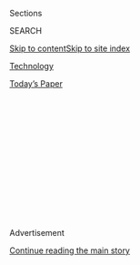 <div id="app">

<div>

<div>

<div>

<div class="NYTAppHideMasthead css-1q2w90k e1suatyy0">

<div class="section css-ui9rw0 e1suatyy2">

<div class="css-eph4ug er09x8g0">

<div class="css-6n7j50">

</div>

<span class="css-1dv1kvn">Sections</span>

<div class="css-10488qs">

<span class="css-1dv1kvn">SEARCH</span>

</div>

[Skip to content](#site-content)[Skip to site
index](#site-index)

</div>

<div id="masthead-section-label" class="css-1wr3we4 eaxe0e00">

[Technology](https://www.nytimes.com/section/technology)

</div>

<div class="css-10698na e1huz5gh0">

</div>

</div>

<div id="masthead-bar-one" class="section hasLinks css-15hmgas e1csuq9d3">

<div class="css-uqyvli e1csuq9d0">

</div>

<div class="css-1uqjmks e1csuq9d1">

</div>

<div class="css-9e9ivx">

[](https://myaccount.nytimes.com/auth/login?response_type=cookie&client_id=vi)

</div>

<div class="css-1bvtpon e1csuq9d2">

[Today’s
Paper](https://www.nytimes.com/section/todayspaper)

</div>

</div>

</div>

</div>

<div data-aria-hidden="false">

<div id="site-content" data-role="main">

<div>

<div class="css-1aor85t" style="opacity:0.000000001;z-index:-1;visibility:hidden">

<div class="css-1hqnpie">

<div class="css-epjblv">

<span class="css-17xtcya">[Technology](/section/technology)</span><span class="css-x15j1o">|</span><span class="css-fwqvlz">With
LinkedIn, Microsoft Looks to Avoid Past Acquisition
Busts</span>

</div>

<div class="css-k008qs">

<div class="css-1iwv8en">

<span class="css-18z7m18"></span>

<div>

</div>

</div>

<span class="css-1n6z4y">https://nyti.ms/2gZIWdv</span>

<div class="css-1705lsu">

<div class="css-4xjgmj">

<div class="css-4skfbu" data-role="toolbar" data-aria-label="Social Media Share buttons, Save button, and Comments Panel with current comment count" data-testid="share-tools">

  - 
  - 
  - 
  - 
    
    <div class="css-6n7j50">
    
    </div>

  - 

</div>

</div>

</div>

</div>

</div>

</div>

<div id="NYT_TOP_BANNER_REGION" class="css-13pd83m">

</div>

<div id="top-wrapper" class="css-1sy8kpn">

<div id="top-slug" class="css-l9onyx">

Advertisement

</div>

[Continue reading the main
story](#after-top)

<div class="ad top-wrapper" style="text-align:center;height:100%;display:block;min-height:250px">

<div id="top" class="place-ad" data-position="top" data-size-key="top">

</div>

</div>

<div id="after-top">

</div>

</div>

<div id="sponsor-wrapper" class="css-1hyfx7x">

<div id="sponsor-slug" class="css-19vbshk">

Supported by

</div>

[Continue reading the main
story](#after-sponsor)

<div id="sponsor" class="ad sponsor-wrapper" style="text-align:center;height:100%;display:block">

</div>

<div id="after-sponsor">

</div>

</div>

<div class="css-1vkm6nb ehdk2mb0">

# With LinkedIn, Microsoft Looks to Avoid Past Acquisition Busts

</div>

<div class="css-79elbk" data-testid="photoviewer-wrapper">

<div class="css-z3e15g" data-testid="photoviewer-wrapper-hidden">

</div>

<div class="css-1a48zt4 ehw59r15" data-testid="photoviewer-children">

![<span class="css-16f3y1r e13ogyst0" data-aria-hidden="true">Satya
Nadella, chief of Microsoft, at a shareholders meeting in Bellevue,
Wash., last month. He has made a series of smaller deals that have shown
positive
results.</span><span class="css-cnj6d5 e1z0qqy90" itemprop="copyrightHolder"><span class="css-1ly73wi e1tej78p0">Credit...</span><span><span>Elaine
Thompson/Associated
Press</span></span></span>](https://static01.nyt.com/images/2016/12/08/business/09MICROSOFT/09MICROSOFT-articleLarge.jpg?quality=75&auto=webp&disable=upscale)

</div>

</div>

<div class="css-xt80pu e12qa4dv0">

<div class="css-18e8msd">

<div class="css-vp77d3 epjyd6m0">

<div class="css-1baulvz">

By [<span class="css-1baulvz last-byline" itemprop="name">Nick
Wingfield</span>](http://www.nytimes.com/by/nick-wingfield)

</div>

</div>

  - Dec. 8,
    2016

  - 
    
    <div class="css-4xjgmj">
    
    <div class="css-d8bdto" data-role="toolbar" data-aria-label="Social Media Share buttons, Save button, and Comments Panel with current comment count" data-testid="share-tools">
    
      - 
      - 
      - 
      - 
        
        <div class="css-6n7j50">
        
        </div>
    
      - 
    
    </div>
    
    </div>

</div>

</div>

<div class="section meteredContent css-1r7ky0e" name="articleBody" itemprop="articleBody">

<div class="css-1fanzo5 StoryBodyCompanionColumn">

<div class="css-53u6y8">

SEATTLE — Microsoft announced on Thursday that it had completed its
$26.2 billion [acquisition of
LinkedIn](https://www.linkedin.com/pulse/linkedin-microsoft-our-next-play-begins-jeff-weiner?trk=prof-post),
the social network for professionals.

There are ample reasons to be skeptical that the deal, the biggest by
far in Microsoft’s history, will pay off.

First, the company has not had a great track record with this sort of
thing. Two of Microsoft’s largest acquisitions — the digital advertising
firm aQuantive and the mobile unit of Nokia — were disappointments that
eventually led to the company writing off nearly the entire value of the
deals, more than $13 billion in all.

And Microsoft is not the only big company that has ended up wasting
money on acquisitions. In fact,
[decades](https://hbr.org/2011/03/the-big-idea-the-new-ma-playbook) of
[research](http://www.lek.com/press-releases/ceos-pop-question-they-need-understand-why-most-mergers-fail-and-secret-behind-those)
by academics and consulting firms have shown that from 60 to 80 percent
of mergers and acquisitions end up destroying, rather than creating,
shareholder value.

</div>

</div>

<div class="css-1fanzo5 StoryBodyCompanionColumn">

<div class="css-53u6y8">

“Mergers go on anyway, even though there’s not much evidence they work
out,” said Jeffrey Pfeffer, a professor of organizational behavior at
the Stanford Graduate School of Business. “Everybody believes they are
going to be different.”

Still, the Microsoft of 2016 is different from the unfocused giant of
the past that lurched from deal to deal with wild-eyed ambitions of
catching rivals like Google and Apple. It has a new chief executive who
has made a series of smaller deals that have shown positive results. The
company’s stock is trading at record highs.

In a joint interview shortly before their deal closed, Satya Nadella and
Jeff Weiner, the chiefs of Microsoft and LinkedIn, described how they
intended to make the acquisition work, where many before had failed. “In
this case, this is the most substantial, big M\&A that Microsoft has
done in its history,” Mr. Nadella said. “So the stakes are absolutely
high.”

A key difference in the way Microsoft has approached the deal is the
degree of independence it plans to give LinkedIn. It will not weave
LinkedIn, which is based in Silicon Valley, into one of its existing
product lines, nor will it treat it like a disconnected business. Mr.
Weiner will remain LinkedIn’s chief executive.

“Neither one of us is a Pollyanna,” said Mr. Weiner. “We both know that
acquisition integrations are challenging.”

</div>

</div>

<div class="css-1fanzo5 StoryBodyCompanionColumn">

<div class="css-53u6y8">

A good model inside Microsoft is the company’s $2.5 billion [purchase
in 2014 of
Mojang](http://dealbook.nytimes.com/2014/09/15/microsoft-to-buy-creator-of-minecraft-for-2-5-billion/),
the developer behind Minecraft, which has continued to grow under
Microsoft’s ownership, retaining key employees along the way. Mr.
Nadella and Mr. Weiner said they had also looked to Facebook’s success
in acquiring companies like the photo-sharing service Instagram, while
granting them autonomy.

“I absolutely think of LinkedIn as our Instagram,” Mr. Nadella said.

Both men said that expanding the business of LinkedIn, which has more
470 million members, was what they cared most about. Microsoft will use
its sales and distribution muscle to do just that.

The company’s executives on Thursday will outline plans to integrate the
professional identity people have on LinkedIn with Microsoft Outlook and
the rest of the Office suite. LinkedIn members will be able to draft
résumés in Word to update their LinkedIn profiles.

“Satya said starting literally on Day 1 the first priority is growing
LinkedIn,” Mr. Weiner said. “That if LinkedIn continues to grow its
membership, if it continues to realize its mission, its vision, if it
continues to grow the business, that’s going to create value for
Microsoft.”

So determined was Mr. Nadella to get off on the right foot that he
emailed an unusual request to Mr. Weiner a few days after the
[announcement of their
deal](http://www.nytimes.com/2016/06/14/business/dealbook/microsoft-to-buy-linkedin-for-26-2-billion.html)
in June. He asked Mr. Weiner to take the lead on an integration team
responsible for merging their two companies, a responsibility that
normally falls to an executive at the acquiring company.

“I had to read it at least twice,” Mr. Weiner said. “I did a bit of a
double take.”

Microsoft and LinkedIn have spent much of the last six months — as the
proposed deal went through regulatory reviews — getting to know each
other.

In a series of meetings the companies called “learning days,” teams of
Microsoft employees from the Seattle area flew to LinkedIn’s
headquarters in Silicon Valley to talk about what’s going on with
Microsoft research, engineers, sales and other areas. LinkedIn employees
flew to Microsoft to do the same.

</div>

</div>

<div class="css-1fanzo5 StoryBodyCompanionColumn">

<div class="css-53u6y8">

A Microsoft rival, Salesforce.com, raised objections with European
antitrust regulators, saying the deal would hurt competition. In the
end, the Europeans
[greenlighted](https://blogs.microsoft.com/blog/2016/12/06/microsoft-linkedin-deal-cleared-regulators-opening-doors-people-around-world/#sm.00000d2vaycgfmeqvrs5xuf7ztpe9)
the deal after Microsoft made a series of minor concessions.

About 10,000 LinkedIn employees will join Microsoft. David B. Yoffie, a
professor at the Harvard Business School who has done studies on
LinkedIn and Microsoft, said one of the greatest challenges in making
the deal work would be retaining talent.

“Critical in any merger of this type is, it’s made a lot of people very
rich,” he said. “Will they stay?”

Mr. Weiner, for one, said he was committed to LinkedIn.

“I’m in my dream job, and the combination with Microsoft provides that
much more opportunity to realize what it is we set out to do here,” he
said. “So I’m not going anywhere.”

</div>

</div>

</div>

<div>

</div>

<div>

</div>

<div>

</div>

<div>

<div id="bottom-wrapper" class="css-1ede5it">

<div id="bottom-slug" class="css-l9onyx">

Advertisement

</div>

[Continue reading the main
story](#after-bottom)

<div id="bottom" class="ad bottom-wrapper" style="text-align:center;height:100%;display:block;min-height:90px">

</div>

<div id="after-bottom">

</div>

</div>

</div>

</div>

</div>

## Site Index

<div>

</div>

## Site Information Navigation

  - [© <span>2020</span> <span>The New York Times
    Company</span>](https://help.nytimes.com/hc/en-us/articles/115014792127-Copyright-notice)

<!-- end list -->

  - [NYTCo](https://www.nytco.com/)
  - [Contact
    Us](https://help.nytimes.com/hc/en-us/articles/115015385887-Contact-Us)
  - [Work with us](https://www.nytco.com/careers/)
  - [Advertise](https://nytmediakit.com/)
  - [T Brand Studio](http://www.tbrandstudio.com/)
  - [Your Ad
    Choices](https://www.nytimes.com/privacy/cookie-policy#how-do-i-manage-trackers)
  - [Privacy](https://www.nytimes.com/privacy)
  - [Terms of
    Service](https://help.nytimes.com/hc/en-us/articles/115014893428-Terms-of-service)
  - [Terms of
    Sale](https://help.nytimes.com/hc/en-us/articles/115014893968-Terms-of-sale)
  - [Site
    Map](https://spiderbites.nytimes.com)
  - [Help](https://help.nytimes.com/hc/en-us)
  - [Subscriptions](https://www.nytimes.com/subscription?campaignId=37WXW)

</div>

</div>

</div>

</div>
